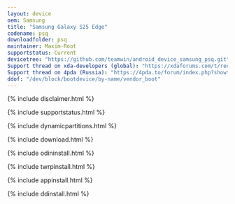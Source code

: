 ```yaml
---
layout: device
oem: Samsung
title: "Samsung Galaxy S25 Edge"
codename: psq
downloadfolder: psq
maintainer: Maxim-Root
supportstatus: Current
devicetree: "https://github.com/teamwin/android_device_samsung_psq.git"
Support thread on xda-developers (global): "https://xdaforums.com/t/recovery-official-twrp-samsung-s25-series.4750592/"
Support thread on 4pda (Russia): "https://4pda.to/forum/index.php?showtopic=1103042&view=findpost&p=138260644"
ddof: "/dev/block/bootdevice/by-name/vendor_boot"
---
```




{% include disclaimer.html %}



{% include supportstatus.html %}



{% include dynamicpartitions.html %}



{% include download.html %}



{% include odininstall.html %}



{% include twrpinstall.html %}



{% include appinstall.html %}



{% include ddinstall.html %}